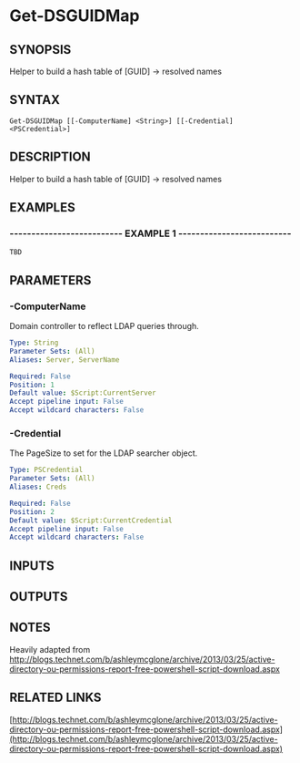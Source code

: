 ﻿---
external help file: PSAD-help.xml
online version: http://blogs.technet.com/b/ashleymcglone/archive/2013/03/25/active-directory-ou-permissions-report-free-powershell-script-download.aspx
schema: 2.0.0
---

# Get-DSGUIDMap

## SYNOPSIS
Helper to build a hash table of \[GUID\] -\> resolved names

## SYNTAX

```
Get-DSGUIDMap [[-ComputerName] <String>] [[-Credential] <PSCredential>]
```

## DESCRIPTION
Helper to build a hash table of \[GUID\] -\> resolved names

## EXAMPLES

### -------------------------- EXAMPLE 1 --------------------------
```
TBD
```

## PARAMETERS

### -ComputerName
Domain controller to reflect LDAP queries through.

```yaml
Type: String
Parameter Sets: (All)
Aliases: Server, ServerName

Required: False
Position: 1
Default value: $Script:CurrentServer
Accept pipeline input: False
Accept wildcard characters: False
```

### -Credential
The PageSize to set for the LDAP searcher object.

```yaml
Type: PSCredential
Parameter Sets: (All)
Aliases: Creds

Required: False
Position: 2
Default value: $Script:CurrentCredential
Accept pipeline input: False
Accept wildcard characters: False
```

## INPUTS

## OUTPUTS

## NOTES
Heavily adapted from http://blogs.technet.com/b/ashleymcglone/archive/2013/03/25/active-directory-ou-permissions-report-free-powershell-script-download.aspx

## RELATED LINKS

[http://blogs.technet.com/b/ashleymcglone/archive/2013/03/25/active-directory-ou-permissions-report-free-powershell-script-download.aspx](http://blogs.technet.com/b/ashleymcglone/archive/2013/03/25/active-directory-ou-permissions-report-free-powershell-script-download.aspx)

